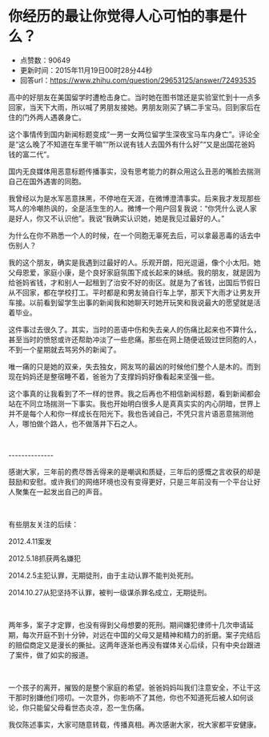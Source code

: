 # 你经历的最让你觉得人心可怕的事是什么？
- 点赞数：90649
- 更新时间：2015年11月19日00时28分44秒
- 回答url：https://www.zhihu.com/question/29653125/answer/72493535
<body>
 <p data-pid="0SPZVY9t">高中的好朋友在美国留学时遭枪击身亡。当时她在图书馆还是实验室忙到十一点多回家，当天下大雨，所以喊了男朋友接她。男朋友刚买了辆二手宝马。回到家后在住的门外两人遇袭身亡。</p>
 <p data-pid="0jBI51h2">这个事情传到国内新闻标题变成“一男一女两位留学生深夜宝马车内身亡”。评论全是“这么晚了不知道在车里干嘛”“所以说有钱人去国外有什么好”“又是出国花爸妈钱的富二代”。</p>
 <p data-pid="Ka0w34Jp">国内无良媒体用恶意标题传播事实，没有思考能力的群众用这么丑恶的嘴脸去揣测自己在国外遇害的同胞。</p>
 <p data-pid="haDB2-l1">我曾经以为是水军恶意抹黑，不停地在天涯，在微博澄清事实。后来我才发现那些骂人的冷嘲热讽的，全是活生生的人。微博一个用户回复我说：“你凭什么说人家是好人，你又不认识他”。我说“我确实认识她，她是我见过最好的人。”</p>
 <p data-pid="_iC0sU2k">为什么在你不熟悉一个人的时候，在一个同胞无辜死去后，可以拿最恶毒的话去中伤别人？</p>
 <p data-pid="cacR-wcX">我的这个朋友，确实是我遇到过最好的人。乐观开朗，阳光逗逼，像个小太阳。她父母恩爱，家庭小康，是个良好家庭氛围下成长起来的妹纸。我的朋友，就是因为给爸妈省钱，才和别人一起租到了治安不好的街区。就是为了省钱，出国后节假日从不回家，都在学校打工。平时都是和男友骑自行车上学，那天下大雨才让男友开车接。以前看到留学生出事的新闻我和她聊天时她开玩笑和我说最大的愿望就是活着毕业。</p>
 <p data-pid="oF3PmNLM">这件事过去很久了。其实，当时的恶语中伤和失去亲人的伤痛比起来也不算什么，甚至当时的愤怒或许还帮助冲淡了一些悲痛。那些在网上随便诋毁过世同胞的人，不到一个星期就去骂另外的新闻了。</p>
 <p data-pid="cFFUR8Yq">唯一痛的只是她的双亲，失去独女，网友骂的最凶的时候他们整个人是木的。而到现在妈妈还是整宿睡不着，爸爸为了支撑妈妈好像看起来坚强一些。</p>
 <p data-pid="Bn9EtVqK">这个事真的让我看到了不一样的世界。我之后再也不相信新闻标题，看到新闻都会站在不同立场揣测一下事实。我也开始明白很多人是真真实实的内心阴暗，世界上并不是每个人和你一样成长在阳光下。我也告诫自己，不凭只言片语恶意揣测他人，哪怕做个路人，也不做落井下石之人。</p>
 <br>
 <p data-pid="Ult_AYb5">--------------</p>
 <p data-pid="w9muPPT2">感谢大家，三年前的费尽唇舌得来的是嘲讽和质疑，三年后的感慨之言收获的却是鼓励和安慰。或许我们的网络环境也没有变得更好，只是三年前没有一个平台让好人聚集在一起发出自己的声音。</p>
 <br>
 <p data-pid="4pp1xs8k">有些朋友关注的后续：</p>
 <p data-pid="pcou8FPv">2012.4.11案发</p>
 <p data-pid="HTZ2kbns">2012.5.18抓获两名嫌犯</p>
 <p data-pid="F6wikeTm">2014.2.5主犯认罪，无期徒刑，由于主动认罪不能判处死刑。</p>
 <p data-pid="d-D4_kjK">2014.10.27从犯坚持不认罪，被判一级谋杀罪名成立，无期徒刑。</p>
 <br>
 <p data-pid="C1fcH97u">两年多，案子才定罪，也没有得到父母想要的死刑。期间嫌犯律师十几次申请延期，每次开庭不到十分钟，对远在中国的父母又是精神和精力的折磨。案子完结后的赔偿商定又是漫长的撕扯。这两年逐渐也再没有媒体关心后续，只有中央台跟进了案件，做了如实的报道。</p>
 <br>
 <p data-pid="xgeWAu08">一个孩子的离开，摧毁的是整个家庭的希望。爸爸妈妈叫我们注意安全，不让干这干那时别嫌他们唠叨。一次意外，你影响不了其他，你也不知道死后被人如何谈论，你只能留父母看世态炎凉，忍一生伤痛。</p>
 <p data-pid="F5Wr5jm8">我仅陈述事实，大家可随意转载，传播真相。再次感谢大家，祝大家都平安健康。</p>
</body>